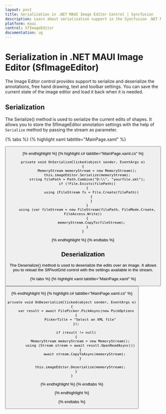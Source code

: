 ```yaml
---
layout: post
title: Serialization in .NET MAUI Image Editor Control | Syncfusion
description: Learn about serialization support in the Syncfusion .NET MAUI ImageEditor(SfImageEditor) control and more.
platform: maui
control: SfImageEditor
documentation: ug
---
```


# Serialization in .NET MAUI Image Editor (SfImageEditor)

The Image Editor control provides support to serialize and deserialize the annotations, free hand drawing, text and toolbar settings. You can save the current state of the image editor and load it back when it is needed.

## Serialization

The Serialize() method is used to serialize the current edits of shapes. It allows you to store the SfImageEditor annotation settings with the help of `Serialize` method by passing the stream as parameter.

{% tabs %}
{% highlight xaml tabtitle="MainPage.xaml" %}

   <Grid RowDefinitions="0.9*, 0.1*">
        <imageEditor:SfImageEditor x:Name="imageEditor"
                                   Source="image.jpeg" />
        <Button Grid.Row="1"
                Text="Serialize"
                Clicked="OnSerializeClicked" />
    </Grid>  

{% endhighlight %}
{% highlight c# tabtitle="MainPage.xaml.cs" %}

    private void OnSerializeClicked(object sender, EventArgs e)
    {
        MemoryStream memoryStream = new MemoryStream();
        this.imageEditor.Serialize(memoryStream);
        string filePath = Path.Combine("D:\\", "yourfile.xml");
        if (!File.Exists(filePath))
        {
            using (FileStream fs = File.Create(filePath))
            {
            }
        }
        using (var fileStream = new FileStream(filePath, FileMode.Create, FileAccess.Write))
        {
            memoryStream.CopyTo(fileStream);
        }
    }

{% endhighlight %}
{% endtabs %}

## Deserialization

The Deserialize() method is used to deserialize the edits over an image. It allows you to reload the SfPivotGrid control with the settings available in the stream.

{% tabs %}
{% highlight xaml tabtitle="MainPage.xaml" %}

   <Grid RowDefinitions="0.9*, 0.1*">
        <imageEditor:SfImageEditor x:Name="imageEditor"
                                   Source="image.jpeg" />
        <Button Grid.Row="1"
                Text="Deserialize"
                Clicked="OnDeserializeClicked" />
    </Grid>  

{% endhighlight %}
{% highlight c# tabtitle="MainPage.xaml.cs" %}

    private void OnDeserializeClicked(object sender, EventArgs e)
    {
        var result = await FilePicker.PickAsync(new PickOptions
        {
            PickerTitle = "Select an XML file"
        });
        
        if (result != null)
        {
            MemoryStream memoryStream = new MemoryStream();
            using (Stream stream = await result.OpenReadAsync())
            {
                await stream.CopyToAsync(memoryStream);
            }
        
            this.imageEditor.Deserialize(memoryStream);
        }
    }

{% endhighlight %}
{% endtabs %}

{% endhighlight %}

{% endtabs %}
